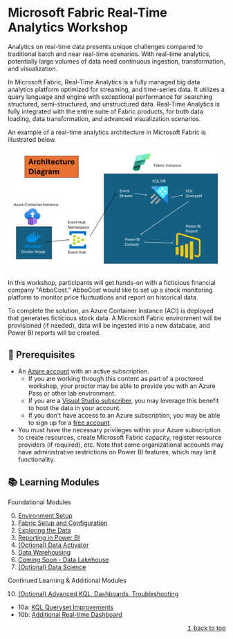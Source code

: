 # Microsoft Fabric Real-Time Analytics Workshop

Analytics on real-time data presents unique challenges compared to traditional batch and near real-time scenarios. With real-time analytics, potentially large volumes of data need continuous ingestion, transformation, and visualization. 

In Microsoft Fabric, Real-Time Analytics is a fully managed big data analytics platform optimized for streaming, and time-series data. It utilizes a query language and engine with exceptional performance for searching structured, semi-structured, and unstructured data. Real-Time Analytics is fully integrated with the entire suite of Fabric products, for both data loading, data transformation, and advanced visualization scenarios.

An example of a real-time analytics architecture in Microsoft Fabric is illustrated below. 

![Data Lakehouse with Azure Synapse Analytics](./images/readme/ArchitectureSlide1.png)

In this workshop, participants will get hands-on with a ficticious financial company "AbboCost." AbboCost would like to set up a stock monitoring platform to monitor price fluctuations and report on historical data. 

To complete the solution, an Azure Container Instance (ACI) is deployed that generates ficticious stock data. A Microsoft Fabric environment will be provisioned (if needed), data will be ingested into a new database, and Power BI reports will be created. 

## :thinking: Prerequisites

* An [Azure account](https://azure.microsoft.com/free/) with an active subscription.
  * If you are working through this content as part of a proctored workshop, your proctor may be able to provide you with an Azure Pass or other lab environment.
  * If you are a [Visual Studio subscriber](https://azure.microsoft.com/en-us/pricing/member-offers/credit-for-visual-studio-subscribers/), you may leverage this benefit to host the data in your account.
  * If you don't have access to an Azure subscription, you may be able to sign up for a [free account](https://www.azure.com/free).
* You must have the necessary privileges within your Azure subscription to create resources, create Microsoft Fabric capacity, register resource providers (if required), etc. Note that some organizational accounts may have administrative restrictions on Power BI features, which may limit functionality. 

## :books: Learning Modules

Foundational Modules

0. [Environment Setup](./modules/module00.md)
1. [Fabric Setup and Configuration](./modules/module01.md)
2. [Exploring the Data](./modules/module02.md)
3. [Reporting in Power BI](./modules/module03.md)
4. [(Optional) Data Activator](./modules/module04.md)
5. [Data Warehousing](./modules/module05a.md)
6. [Coming Soon - Data Lakehouse](./modules/module06.md)
7. [(Optional) Data Science](./modules/module07.md)

Continued Learning & Additional Modules

10. [(Optional) Advanced KQL, Dashboards, Troubleshooting](./modules/module10.md)
   * 10a: [KQL Queryset Improvements](./modules/module10a.md)
   * 10b: [Additional Real-time Dashboard](./modules/module10b.md)


<div align="right"><a href="#fabric-real-time-workshop">↥ back to top</a></div>


